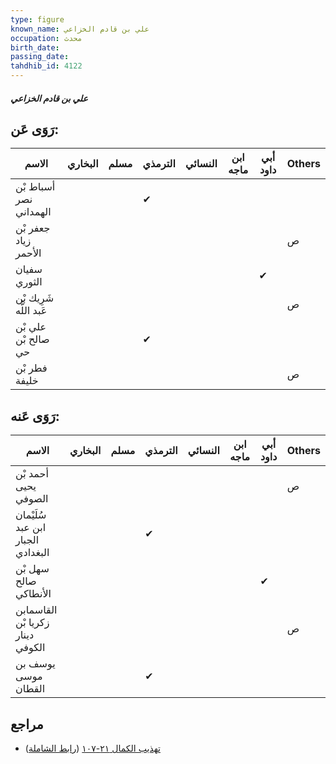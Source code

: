 ```yaml
---
type: figure
known_name: علي بن قادم الخزاعي
occupation: محدث
birth_date:
passing_date:
tahdhib_id: 4122
---
```

##### علي بن قادم الخزاعي

## رَوَى عَن:
| الاسم                  | البخاري | مسلم | الترمذي | النسائي | ابن ماجه | أبي داود | Others |
| ---------------------- | ------- | ---- | ------- | ------- | -------- | -------- | ------ |
| أسباط بْن نصر الهمداني |         |      | ✔       |         |          |          |        |
| جعفر بْن زياد الأحمر   |         |      |         |         |          |          | ص      |
| سفيان الثوري           |         |      |         |         |          | ✔        |        |
| شَرِيك بْن عَبد اللَّه |         |      |         |         |          |          | ص      |
| علي بْن صالح بْن حي    |         |      | ✔       |         |          |          |        |
| فطر بْن خليفة          |         |      |         |         |          |          | ص      |
## رَوَى عَنه:
| الاسم                             | البخاري | مسلم | الترمذي | النسائي | ابن ماجه | أبي داود | Others |
| --------------------------------- | ------- | ---- | ------- | ------- | -------- | -------- | ------ |
| أحمد بْن يحيى الصوفي              |         |      |         |         |          |          | ص      |
| سُلَيْمان ابن عبد الجبار البغدادي |         |      | ✔       |         |          |          |        |
| سهل بْن صالح الأنطاكي             |         |      |         |         |          | ✔        |        |
| القاسمابن زكريا بْن دينار الكوفي  |         |      |         |         |          |          | ص      |
| يوسف بن موسى القطان               |         |      | ✔       |         |          |          |        |
## مراجع
- [تهذيب الكمال ٢١-١٠٧](obsidian://open?vault=Tahdhib-al-Kamal&file=Figures/٤١٢٢-علي%20بن%20قادم%20الخزاعي) ([رابط الشاملة](https://shamela.ws/book/3722/10754))